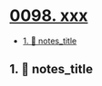 # [0098. xxx](https://github.com/Tdahuyou/TNotes.nodejs/tree/main/notes/0098.%20xxx)

<!-- region:toc -->

- [1. 📒 notes_title](#1--notes_title)

<!-- endregion:toc -->

## 1. 📒 notes_title
